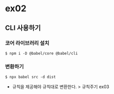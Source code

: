 # ex02
## CLI 사용하기

### 코어 라이브러리 설치
    $ npm i -D @babel/core @babel/cli

### 변환하기
    $ npx babel src -d dist

- 규칙을 제공해야 규칙대로 변환한다. > 규칙주기 ex03
    


